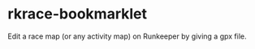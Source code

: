 rkrace-bookmarklet
==================

Edit a race map (or any activity map) on Runkeeper by giving a gpx file.
